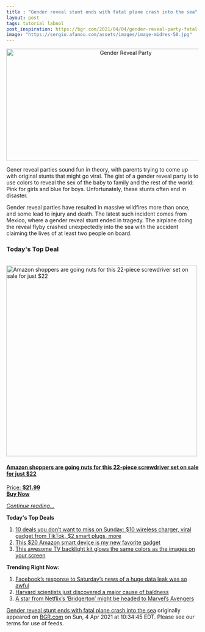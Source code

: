 ```yaml
---
title : "Gender reveal stunt ends with fatal plane crash into the sea"
layout: post
tags: tutorial labnol
post_inspiration: https://bgr.com/2021/04/04/gender-reveal-party-fatal-plane-crash-sea-cancun-mexico/
image: "https://sergio.afanou.com/assets/images/image-midres-50.jpg"
---
```


<center><a href="https://bgr.com/2021/04/04/gender-reveal-party-fatal-plane-crash-sea-cancun-mexico/" class="bgr-rss-featured-image bgr-rss-test-class"><img loading="lazy" width="610" height="294" src="https://bgr.com/wp-content/uploads/2021/04/gender-reveal-party.jpg?quality=70&amp;strip=all&amp;w=610" class="attachment-feed_normal size-feed_normal wp-post-image" alt="Gender Reveal Party" loading="lazy" srcset="https://bgr.com/wp-content/uploads/2021/04/gender-reveal-party.jpg 1600w, https://bgr.com/wp-content/uploads/2021/04/gender-reveal-party.jpg?resize=150,72 150w, https://bgr.com/wp-content/uploads/2021/04/gender-reveal-party.jpg?resize=300,145 300w, https://bgr.com/wp-content/uploads/2021/04/gender-reveal-party.jpg?resize=768,371 768w, https://bgr.com/wp-content/uploads/2021/04/gender-reveal-party.jpg?resize=1024,494 1024w, https://bgr.com/wp-content/uploads/2021/04/gender-reveal-party.jpg?resize=1536,741 1536w, https://bgr.com/wp-content/uploads/2021/04/gender-reveal-party.jpg?resize=610,294 610w, https://bgr.com/wp-content/uploads/2021/04/gender-reveal-party.jpg?resize=664,320 664w, https://bgr.com/wp-content/uploads/2021/04/gender-reveal-party.jpg?resize=1200,579 1200w, https://bgr.com/wp-content/uploads/2021/04/gender-reveal-party.jpg?resize=782,377 782w, https://bgr.com/wp-content/uploads/2021/04/gender-reveal-party.jpg?resize=827,399 827w, https://bgr.com/wp-content/uploads/2021/04/gender-reveal-party.jpg?resize=800,386 800w" sizes="(max-width: 610px) 100vw, 610px" title="Gender Reveal Party" /></a></center><p>Gener reveal parties sound fun in theory, with parents trying to come up with original stunts that might go viral. The gist of a gender reveal party is to use colors to reveal the sex of the baby to family and the rest of the world: Pink for girls and blue for boys. Unfortunately, these stunts often end in disaster.</p>
<p>Gender reveal parties have resulted in massive wildfires more than once, and some lead to injury and death. The latest such incident comes from Mexico, where a gender reveal stunt ended in tragedy. The airplane doing the reveal flyby crashed unexpectedly into the sea with the accident claiming the lives of at least two people on board.</p>
<h3>Today's Top Deal</h3>
<p><a href="https://www.amazon.com/dp/B08N66W9WG?tag=b0c55topdeals-20"><br><img height="500px" width="500px" src="https://m.media-amazon.com/images/I/51Zhst0pADL.jpg" alt="Amazon shoppers are going nuts for this 22-piece screwdriver set on sale for just $22"><br></a></p>
<h4><a href="https://www.amazon.com/dp/B08N66W9WG?tag=b0c55rss-20">Amazon shoppers are going nuts for this 22-piece screwdriver set on sale for just $22</a></h4>
<p><a href="https://www.amazon.com/dp/B08N66W9WG?tag=b0c55rss-20">Price: <strong>$21.99</strong></a><br><strong><a href="https://www.amazon.com/dp/B08N66W9WG?tag=b0c55rss-20">Buy Now</a></strong></p>
<p><a href="https://bgr.com/2021/04/04/gender-reveal-party-fatal-plane-crash-sea-cancun-mexico/" class="more-link"><em>Continue reading...</em></a></p>

<p><strong>Today's Top Deals</strong></p>
<ol>
<li><a href="https://bgr.com/2021/04/04/amazon-deals-of-the-day-on-apr-4-2021/?utm_source=rss&#038;utm_campaign=topdeals">10 deals you don&#8217;t want to miss on Sunday: $10 wireless charger, viral gadget from TikTok, $2 smart plugs, more</a></li>
<li><a href="https://bgr.com/2021/04/02/best-amazon-devices-dash-smart-shelf-deals/?utm_source=rss&#038;utm_campaign=topdeals">This $20 Amazon smart device is my new favorite gadget</a></li>
<li><a href="https://bgr.com/2019/09/26/tv-backlight-kit-on-amazon-ambilight/?utm_source=rss&#038;utm_campaign=topdeals">This awesome TV backlight kit glows the same colors as the images on your screen</a></li>
</ol>

<p><strong>Trending Right Now:</strong></p>
<ol>
<li><a href="https://bgr.com/2021/04/03/facebook-data-leak-533-million-user-records-leaked-online/">Facebook’s response to Saturday’s news of a huge data leak was so awful</a></li>
<li><a href="https://bgr.com/2021/04/03/hair-loss-cure-mice-study/">Harvard scientists just discovered a major cause of baldness</a></li>
<li><a href="https://bgr.com/2021/04/04/marvel-movies-rumors-black-panther-2-rege-jean-page-bridgerton/">A star from Netflix&#8217;s &#8216;Bridgerton&#8217; might be headed to Marvel&#8217;s Avengers</a></li>
</ol>
<p><a href="https://bgr.com/2021/04/04/gender-reveal-party-fatal-plane-crash-sea-cancun-mexico/">Gender reveal stunt ends with fatal plane crash into the sea</a> originally appeared on <a href="http://bgr.com">BGR.com</a> on Sun, 4 Apr 2021 at 10:34:45 EDT. Please see our terms for use of feeds.</p>
